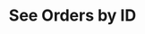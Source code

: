 ---
title: See Orders by ID
position_number: 4
type: get
description: /future/trade/v1/order/detail
parameters:
  - name: orderId
    type: integer
    mandatory: true
    default: N/A
    description: Order ID
    ranges:
left_code_blocks:
  - code_block: "public void getMarketConfig() {\r\n\tString text = HttpUtil.get(URL + \"/data/api/future/trade/v1/getMarketConfig\");\r\n\tSystem.out.println(text);\r\n}"
    title: Java
    language: java
right_code_blocks:
  - code_block: |-
      {
        "error": {
          "code": "",
          "msg": ""
        },
        "msgInfo": "",
        "result": {
          "avgPrice": 0, //Average price
          "closePosition": false, //Whether to close all when order condition is triggered
          "closeProfit": 0, //Offset profit and loss
          "createdTime": 0, //Create time
          "executedQty": 0, //Volume (Cont)
          "forceClose": false, //Is it a liquidation order
          "marginFrozen": 0, //Occupied margin
          "orderId": 0, //Order ID
          "orderSide": "", //Order side
          "orderType": "", //Order type
          "origQty": 0, //Quantity (Cont)
          "positionSide": "", //Position side
          "price": 0, //Order price
          "sourceId": 0, //Triggering conditions ID
          "state": "", //Order state:NEW：New order (unfilled);PARTIALLY_FILLED:Partial deal;PARTIALLY_CANCELED:Partial revocation;FILLED:Filled;CANCELED:Cancled;REJECTED:Order failed;EXPIRED：Expired
          "symbol": "", //Trading pair
          "timeInForce": "", //Valid type
          "triggerProfitPrice": 0, //TP trigger price
          "triggerStopPrice": 0 //SL trigger price
        },
        "returnCode": 0
      }
    title: Response
    language: json
---